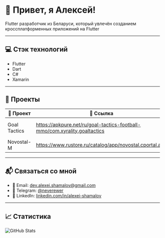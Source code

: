 # 👋 Привет, я Алексей!

Flutter разработчик из Беларуси, который увлечён созданием кроссплатформенных приложений на Flutter

---

## 💻 Стэк технологий

-  Flutter
-  Dart
-  C#
-  Xamarin

---

## 🧩 Проекты

| 📱 Проект | 🔗 Ссылка | 📄 Описание |
|----------|-----------|-------------|
| Goal Tactics | https://apkpure.net/ru/goal-tactics-football-mmo/com.xyrality.goaltactics | Симулятор футбольного менеджера |
| Novostal-M | https://www.rustore.ru/catalog/app/novostal.cportal.app | Корпоративный портал |


---

## 📬 Связаться со мной

- 💌 Email: dev.alexei.shamalov@gmail.com  
- 💬 Telegram: [@neverewer](https://t.me/neverewer)  
- 💼 LinkedIn: [linkedin.com/in/alexei-shamalov](https://www.linkedin.com/in/alexei-shamalov-7324741b4/)  

---

## 📈 Статистика

![GitHub Stats](https://github-readme-stats.vercel.app/api?username=newerewer&show_icons=true&theme=radical)
